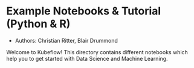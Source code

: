 # Example Notebooks & Tutorial (Python & R)

- Authors: Christian Ritter, Blair Drummond

Welcome to Kubeflow! This directory contains different notebooks which help you to get started with Data Science and Machine Learning.
